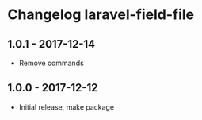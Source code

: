# Changelog laravel-field-file

## 1.0.1 - 2017-12-14

- Remove commands

## 1.0.0 - 2017-12-12

- Initial release, make package
